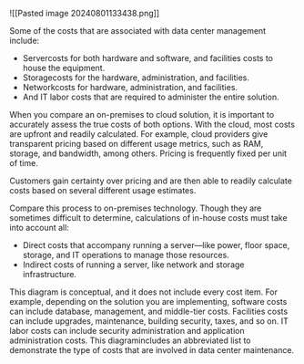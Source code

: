 ![[Pasted image 20240801133438.png]]

Some of the costs that are associated with data center management include: 
- Servercosts for both hardware and software, and facilities costs to house the equipment. 
- Storagecosts for the hardware, administration, and facilities. 
- Networkcosts for hardware, administration, and facilities. 
- And IT labor costs that are required to administer the entire solution.

When you compare an on-premises to cloud solution, it is important to accurately assess the true costs of both options. With the cloud, most costs are upfront and readily calculated. For example, cloud providers give transparent pricing based on different usage metrics, such as RAM, storage, and bandwidth, among others. Pricing is frequently fixed per unit of time.

Customers gain certainty over pricing and are then able to readily calculate costs based on several different usage estimates.

Compare this process to on-premises technology. Though they are sometimes difficult to determine, calculations of in-house costs must take into account all:
- Direct costs that accompany running a server—like power, floor space, storage, and IT operations to manage those resources.
- Indirect costs of running a server, like network and storage infrastructure.

This diagram is conceptual, and it does not include every cost item. For example, depending on the solution you are implementing, software costs can include database, management, and middle-tier costs. Facilities costs can include upgrades, maintenance, building security, taxes, and so on. IT labor costs can include security administration and application administration costs.  This diagramincludes an abbreviated list to demonstrate the type of costs that are involved in data center maintenance.
